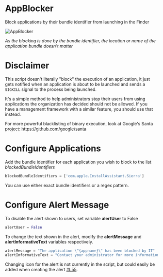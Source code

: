 # AppBlocker
Block applications by their bundle identifier from launching in the Finder

![AppBlocker](https://github.com/erikberglund/AppBlocker/blob/master/AppBlockerScreenshot.png)

_As the blocking is done by the bundle identifier, the location or name of the application bundle doesn't matter_

# Disclaimer
This script doesn't literally "block" the execution of an application, it just gets notified when an application is about to be launched and sends a `SIGKILL` signal to the process being launched.

It's a simple method to help administrators stop their users from using applications the organization has decided should not be allowed. If you have a management framework with a similar feature, you should use that instead.

For more powerful blacklisting of binary execution, look at Google's Santa project: https://github.com/google/santa

# Configure Applications
 
 Add the bundle identifier for each application you wish to block to the list *blockedBundleIdentifiers*
 
 ```python
 blockedBundleIdentifiers = ['com.apple.InstallAssistant.Sierra']
 ```
 
 You can use either exact bundle identifiers or a regex pattern.
 
# Configure Alert Message
 
 To disable the alert shown to users, set variable **alertUser** to False
 
  ```python
 alertUser = False
 ```
 
 To change the text shown in the alert, modify the **alertMessage** and **alertInformativeText** variables respectively.
 
 ```python
alertMessage = "The application \"{appname}\" has been blocked by IT"
alertInformativeText = "Contact your administrator for more information"
 ```
 
 Changing icon for the alert is not currently in the script, but could easily be added when creating the alert [#L55](https://github.com/erikberglund/AppBlocker/blob/master/AppBlocker.py#L55).
